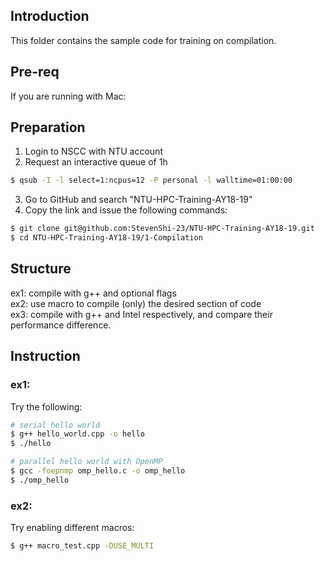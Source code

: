 ## Introduction
This folder contains the sample code for training on compilation.

## Pre-req
If you are running with Mac: 

## Preparation
1. Login to NSCC with NTU account
2. Request an interactive queue of 1h
```bash
$ qsub -I -l select=1:ncpus=12 -P personal -l walltime=01:00:00
```
3. Go to GitHub and search "NTU-HPC-Training-AY18-19"
4. Copy the link and issue the following commands:
```bash
$ git clone git@github.com:StevenShi-23/NTU-HPC-Training-AY18-19.git
$ cd NTU-HPC-Training-AY18-19/1-Compilation
```

## Structure
ex1: compile with g++ and optional flags \
ex2: use macro to compile (only) the desired section of code \
ex3: compile with g++ and Intel respectively, and compare their performance difference.

## Instruction

### ex1:
Try the following:
```bash
# serial hello world
$ g++ hello_world.cpp -o hello
$ ./hello

# parallel hello world with OpenMP
$ gcc -foepnmp omp_hello.c -o omp_hello
$ ./omp_hello
```

### ex2:
Try enabling different macros:
```bash
$ g++ macro_test.cpp -DUSE_MULTI
```
